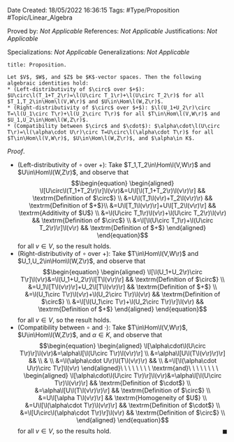 <div class="topSpace"></div>

Date Created: 18/05/2022 16:36:15
Tags: #Type/Proposition #Topic/Linear_Algebra

Proved by: _Not Applicable_
References: _Not Applicable_
Justifications: _Not Applicable_

Specializations: _Not Applicable_
Generalizations: _Not Applicable_

``` ad-Proposition
title: Proposition.

Let $V$, $W$, and $Z$ be $K$-vector spaces. Then the following algebraic identities hold:
* (Left-distributivity of $\circ$ over $+$): $U\circ\l(T_1+T_2\r)=\l(U\circ T_1\r)+\l(U\circ T_2\r)$ for all $T_1,T_2\in\Hom\l(V,W\r)$ and $U\in\Hom\l(W,Z\r)$.
* (Right-distributivity of $\circ$ over $+$): $\l(U_1+U_2\r)\circ T=\l(U_1\circ T\r)+\l(U_2\circ T\r)$ for all $T\in\Hom\l(V,W\r)$ and $U_1,U_2\in\Hom\l(W,Z\r)$.
* (Compatibility between $\circ$ and $\cdot$): $\alpha\cdot\l(U\circ T\r)=\l(\alpha\cdot U\r)\circ T=U\circ\l(\alpha\cdot T\r)$ for all $T\in\Hom\l(V,W\r)$, $U\in\Hom\l(W,Z\r)$, and $\alpha\in K$.

```

_Proof_.
* (Left-distributivity of $\circ$ over $+$): Take $T_1,T_2\in\Hom\l(V,W\r)$ and $U\in\Hom\l(W,Z\r)$, and observe that
$$\begin{equation}
    \begin{aligned}
        \l[U\circ\l(T_1+T_2\r)\r]\l(v\r)&=U\l[\l(T_1+T_2\r)\l(v\r)\r] && \textrm{Definition of $\circ$} \\
        &=U\l(T_1\l(v\r)+T_2\l(v\r)\r) && \textrm{Definition of $+$}\\
        &=U\l[T_1\l(v\r)\r]+U\l[T_2\l(v\r)\r] && \textrm{Additivity of $U$} \\
        &=\l(U\circ T_1\r)\l(v\r)+\l(U\circ T_2\r)\l(v\r) && \textrm{Definition of $\circ$} \\
        &=\l[\l(U\circ T_1\r)+\l(U\circ T_2\r)\r]\l(v\r) && \textrm{Definition of $+$}
    \end{aligned}
\end{equation}$$
for all $v\in V$, so the result holds.
* (Right-distributivity of $\circ$ over $+$): Take $T\in\Hom\l(V,W\r)$ and $U_1,U_2\in\Hom\l(W,Z\r)$, and observe that
$$\begin{equation}
    \begin{aligned}
        \l[\l(U_1+U_2\r)\circ T\r]\l(v\r)&=\l(U_1+U_2\r)\l[T\l(v\r)\r] && \textrm{Definition of $\circ$} \\
        &=U_1\l[T\l(v\r)\r]+U_2\l[T\l(v\r)\r] && \textrm{Definition of $+$} \\
        &=\l(U_1\circ T\r)\l(v\r)+\l(U_2\circ T\r)\l(v\r) && \textrm{Definition of $\circ$} \\
        &=\l[\l(U_1\circ T\r)+\l(U_2\circ T\r)\r]\l(v\r) && \textrm{Definition of $+$}
    \end{aligned}
\end{equation}$$
for all $v\in V$, so the result holds.
* (Compatibility between $\circ$ and $\cdot$): Take $T\in\Hom\l(V,W\r)$, $U\in\Hom\l(W,Z\r)$, and $\alpha\in K$, and observe that
$$\begin{equation}
    \begin{aligned}
        \l[\alpha\cdot\l(U\circ T\r)\r]\l(v\r)&=\alpha\l[\l(U\circ T\r)\l(v\r)\r] \\
        &=\alpha\l[U\l(T\l(v\r)\r)\r] && \\
        & \\
        &=\l(\alpha\cdot U\r)\l(T\l(v\r)\r) && \\
        &=\l[\l(\alpha\cdot U\r)\circ T\r]\l(v\r)
    \end{aligned}\ \ \ \ \ \ \ \ \textrm{and}\ \ \ \ \ \ \ \ 
    \begin{aligned}
        \l[\alpha\cdot\l(U\circ T\r)\r]\l(v\r)&=\alpha\l[\l(U\circ T\r)\l(v\r)\r] && \textrm{Definition of $\cdot$} \\
        &=\alpha\l[U\l(T\l(v\r)\r)\r] && \textrm{Definition of $\circ$} \\
        &=U\l[\alpha T\l(v\r)\r] && \textrm{Homogeneity of $U$} \\
        &=U\l[\l(\alpha\cdot T\r)\l(v\r)\r] && \textrm{Definition of $\cdot$} \\
        &=\l[U\circ\l(\alpha\cdot T\r)\r]\l(v\r) && \textrm{Definition of $\circ$} \\
    \end{aligned}
\end{equation}$$
for all $v\in V$, so the results hold.<span style="float:right;">$\blacksquare$</span>
